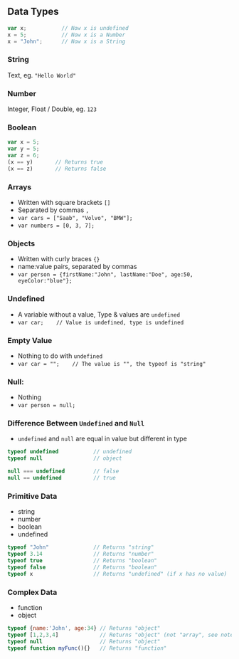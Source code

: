 ## Data Types
``` JavaScript
var x;           // Now x is undefined
x = 5;           // Now x is a Number
x = "John";      // Now x is a String
```

### String
Text, eg. `"Hello World"`

### Number 
Integer, Float / Double, eg. `123`
  
### Boolean
``` JavaScript
var x = 5;
var y = 5;
var z = 6;
(x == y)       // Returns true
(x == z)       // Returns false
```

### Arrays
- Written with square brackets `[]`
- Separated by commas `,`
- `var cars = ["Saab", "Volvo", "BMW"];`
- `var numbers = [0, 3, 7];`

### Objects
- Written with curly braces `{}`
- name:value pairs, separated by commas
- `var person = {firstName:"John", lastName:"Doe", age:50, eyeColor:"blue"};`

### Undefined
- A variable without a value, Type & values are `undefined`
- `var car;    // Value is undefined, type is undefined`
  
### Empty Value
- Nothing to do with `undefined`
- `var car = "";    // The value is "", the typeof is "string"`
  
### Null: 
- Nothing
- `var person = null;`

### Difference Between `Undefined` and `Null`
- `undefined` and `null` are equal in value but different in type
``` JavaScript
typeof undefined           // undefined
typeof null                // object

null === undefined         // false
null == undefined          // true
```

### Primitive Data
- string
- number
- boolean
- undefined

``` JavaScript
typeof "John"              // Returns "string"
typeof 3.14                // Returns "number"
typeof true                // Returns "boolean"
typeof false               // Returns "boolean"
typeof x                   // Returns "undefined" (if x has no value)
```

### Complex Data
- function
- object

``` JavaScript
typeof {name:'John', age:34} // Returns "object"
typeof [1,2,3,4]             // Returns "object" (not "array", see note below)
typeof null                  // Returns "object"
typeof function myFunc(){}   // Returns "function"
```
